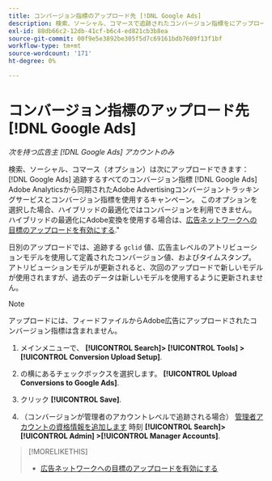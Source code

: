 ```yaml
---
title: コンバージョン指標のアップロード先 [!DNL Google Ads]
description: 検索、ソーシャル、コマースで追跡されたコンバージョン指標をにアップロードする方法について説明します。 [!DNL Google Ads].
exl-id: 88db66c2-12db-41cf-b6c4-ed821cb3b8ea
source-git-commit: 00f9e5e3892be305f5d7c69161bdb7609f13f1bf
workflow-type: tm+mt
source-wordcount: '171'
ht-degree: 0%

---
```


# コンバージョン指標のアップロード先 [!DNL Google Ads]

*次を持つ広告主 [!DNL Google Ads] アカウントのみ*

検索、ソーシャル、コマース（オプション）は次にアップロードできます： [!DNL Google Ads] 追跡するすべてのコンバージョン指標 [!DNL Google Ads] Adobe Analyticsから同期されたAdobe Advertisingコンバージョントラッキングサービスとコンバージョン指標を使用するキャンペーン。 このオプションを選択した場合、ハイブリッドの最適化ではコンバージョンを利用できません。 ハイブリッドの最適化にAdobe変換を使用する場合は、[広告ネットワークへの目標のアップロードを有効にする](objective-upload-to-networks.md).&quot;

日別のアップロードでは、追跡する `gclid` 値、広告主レベルのアトリビューションモデルを使用して定義されたコンバージョン値、およびタイムスタンプ。 アトリビューションモデルが更新されると、次回のアップロードで新しいモデルが使用されますが、過去のデータは新しいモデルを使用するように更新されません。

>[!NOTE]
>
>アップロードには、フィードファイルからAdobe広告にアップロードされたコンバージョン指標は含まれません。

1. メインメニューで、 **[!UICONTROL Search]> [!UICONTROL Tools] >[!UICONTROL Conversion Upload Setup]**.

1. の横にあるチェックボックスを選択します。 **[!UICONTROL Upload Conversions to Google Ads]**.

1. クリック **[!UICONTROL Save]**.

1. （コンバージョンが管理者のアカウントレベルで追跡される場合） [管理者アカウントの資格情報を追加します](/help/search-social-commerce/admin/manager-accounts.md) 時刻 **[!UICONTROL Search]> [!UICONTROL Admin] >[!UICONTROL Manager Accounts]**.

>[!MORELIKETHIS]
>
>* [広告ネットワークへの目標のアップロードを有効にする](objective-upload-to-networks.md)

